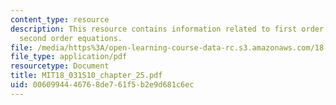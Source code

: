 ```yaml
---
content_type: resource
description: This resource contains information related to first order systems and
  second order equations.
file: /media/https%3A/open-learning-course-data-rc.s3.amazonaws.com/18-03-differential-equations-spring-2010/0060994446768de761f5b2e9d681c6ec_MIT18_031S10_chapter_25.pdf
file_type: application/pdf
resourcetype: Document
title: MIT18_031S10_chapter_25.pdf
uid: 00609944-4676-8de7-61f5-b2e9d681c6ec
---
```

